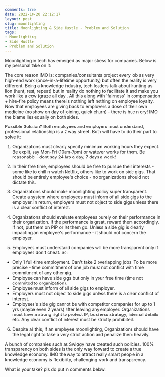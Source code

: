 ```yaml
---
comments: true
date: 2022-10-20 22:12:17
layout: post
slug: moonlighting
title: Moonlighting & Side Hustle - Problem and Solution
tags:
- Moonlighting
- Side Hustle
- Problem and Solution
---
```


Moonlighting in tech has emerged as major stress for companies. Below is my personal take on it: 

The core reason IMO is: companies/consultants project every job as very high-end work (once-in-a-lifetime opportunity) but often the reality is very different. Being a knowledge industry, tech leaders talk about hunting as lion (hunt, rest, repeat) but in reality do nothing to facilitate it and make you work like a cow (graze all day). All this along with 'fairness' in compensation + hire-fire policy means there is nothing left nothing on employee loyalty. Now that employees are giving back to employers a dose of their own medicine (no show on day of joining, quick churn) - there is hue n cry! IMO the blame lies equally on both sides. 

Possible Solution? Both employees and employers must understand, professional relationship is a 2 way street. Both will have to do their part to solve it: 

1. Organizations must clearly specify minimum working hours they expect. Be explit, say Mon-Fri (10am-7pm) or watever works for them. Be reasonable - dont say 24 hrs a day, 7 days a week! 

2. In their free time, employees should be free to pursue their interests - some like to chill n watch Netflix, others like to work on side gigs. That should be entirely employee's choice - no organizations should not dictate this. 

3. Organizations should make moonlighting policy super transparent. Create a system where employees must inform of all side gigs to the employer. In return, employers must not object to side gigs unless there is a clear conflict of interest. 

4. Organizations should evaluate employees purely on their performance in their organization. If the performance is great, reward them accordingly. If not, put them on PIP or let them go. Unless a side gig is clearly impacting an employee's performance - it should not concern the employer. 

5. Employees must understand companies will be more transparent only if employees don't cheat. So:
- Only 1 full-time employment. Can't take 2 overlapping jobs. To be more precise - time commitment of one job must not conflict with time commitment of any other gig. 
- Employee can have side gigs but only in your free time (time not commited to organization). 
- Employee must inform of all side gigs to employer. 
- Employers must not object to side gigs unless there is a clear conflict of interest. 
- Employees's side gig cannot be with competitor companies for up to 1 yrs (maybe even 2 years) after leaving any employer. Organizations must have a strong right to protect IP, business strategy, internal details etc. Any clear conflict of interest must be strictly prohibited.

6) Despite all this, if an employee moonlighting, Organizations should have the legal right to take a very strict action and penalize them heavily. 

A bunch of companies such as Swiggy have created such policies. 100% transparency on both sides is the only way forward to create a true knowledge economy. IMO the way to attract really smart people in a knowledge economy is flexibility, challenging work and transparency.

What is your take? pls do put in comments below.
